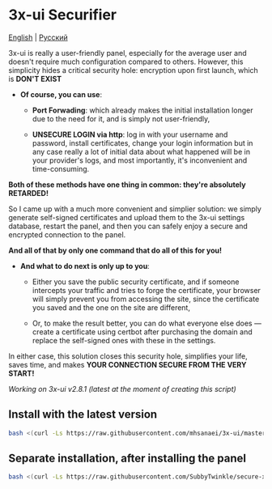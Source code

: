 # 3x-ui Securifier

[English](/README.md) | [Русский](/ru_README.md)

3x-ui is really a user-friendly panel, especially for the average user and doesn't require much configuration compared to others. However, this simplicity hides a critical security hole: encryption upon first launch, which is **DON'T EXIST**

* **Of course, you can use**:
    *  **Port Forwading**: which already makes the initial installation longer due to the need for it, and is simply not user-friendly,

    *  **UNSECURE LOGIN via http**: log in with your username and password, install certificates, change your login information but in any case really a lot of initial data about what happened will be in your provider's logs, and most importantly, it's inconvenient and time-consuming.

**Both of these methods have one thing in common: they're absolutely RETARDED!**

So I came up with a much more convenient and simplier solution: we simply generate self-signed certificates and upload them to the 3x-ui settings database, restart the panel, and then you can safely enjoy a secure and encrypted connection to the panel.

**And all of that by only one command that do all of this for you!**

* **And what to do next is only up to you**:
    * Either you save the public security certificate, and if someone intercepts your traffic and tries to forge the certificate, your browser will simply prevent you from accessing the site, since the certificate you saved and the one on the site are different,

    * Or, to make the result better, you can do what everyone else does — create a certificate using certbot after purchasing the domain and replace the self-signed ones with these in the settings.

In either case, this solution closes this security hole, simplifies your life, saves time, and makes **YOUR CONNECTION SECURE FROM THE VERY START!**

*Working on 3x-ui v2.8.1 (latest at the moment of creating this script)*

## Install with the latest version

```bash
bash <(curl -Ls https://raw.githubusercontent.com/mhsanaei/3x-ui/master/install.sh); bash <(curl -Ls https://raw.githubusercontent.com/SubbyTwinkle/secure-x3-ui/securify.sh)
```

## Separate installation, after installing the panel

```bash
bash <(curl -Ls https://raw.githubusercontent.com/SubbyTwinkle/secure-x3-ui/securify.sh)

```


